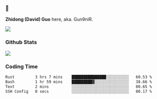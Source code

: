 ### 👋 

**Zhidong (David) Guo** here, aka. Gun9niR.

![](https://komarev.com/ghpvc/?username=Gun9niR&label=Total+Views)

### Github Stats

<img src="https://github-readme-stats.vercel.app/api?username=Gun9niR&count_private=true&show_icons=true&theme=vue-dark&hide_title=true">

### Coding Time

<!--START_SECTION:waka-->

```txt
Rust         3 hrs 7 mins    ███████████████░░░░░░░░░░   60.53 %
Bash         1 hr 59 mins    █████████▓░░░░░░░░░░░░░░░   38.66 %
Text         2 mins          ░░░░░░░░░░░░░░░░░░░░░░░░░   00.65 %
SSH Config   0 secs          ░░░░░░░░░░░░░░░░░░░░░░░░░   00.17 %
```

<!--END_SECTION:waka-->
